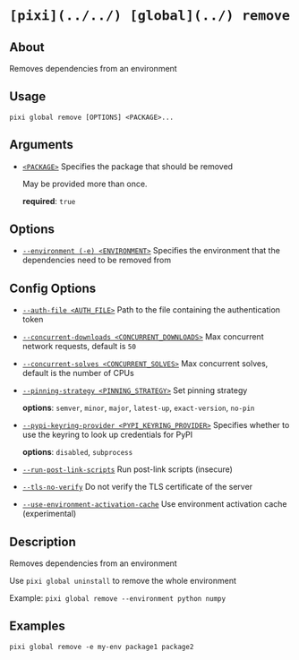 # `[pixi](../../) [global](../) remove`

## About

Removes dependencies from an environment

## Usage

```text
pixi global remove [OPTIONS] <PACKAGE>...

```

## Arguments

- [`<PACKAGE>`](#arg-%3CPACKAGE%3E) Specifies the package that should be removed

  May be provided more than once.

  **required**: `true`

## Options

- [`--environment (-e) <ENVIRONMENT>`](#arg---environment) Specifies the environment that the dependencies need to be removed from

## Config Options

- [`--auth-file <AUTH_FILE>`](#arg---auth-file) Path to the file containing the authentication token

- [`--concurrent-downloads <CONCURRENT_DOWNLOADS>`](#arg---concurrent-downloads) Max concurrent network requests, default is `50`

- [`--concurrent-solves <CONCURRENT_SOLVES>`](#arg---concurrent-solves) Max concurrent solves, default is the number of CPUs

- [`--pinning-strategy <PINNING_STRATEGY>`](#arg---pinning-strategy) Set pinning strategy

  **options**: `semver`, `minor`, `major`, `latest-up`, `exact-version`, `no-pin`

- [`--pypi-keyring-provider <PYPI_KEYRING_PROVIDER>`](#arg---pypi-keyring-provider) Specifies whether to use the keyring to look up credentials for PyPI

  **options**: `disabled`, `subprocess`

- [`--run-post-link-scripts`](#arg---run-post-link-scripts) Run post-link scripts (insecure)

- [`--tls-no-verify`](#arg---tls-no-verify) Do not verify the TLS certificate of the server

- [`--use-environment-activation-cache`](#arg---use-environment-activation-cache) Use environment activation cache (experimental)

## Description

Removes dependencies from an environment

Use `pixi global uninstall` to remove the whole environment

Example: `pixi global remove --environment python numpy`

## Examples

```shell
pixi global remove -e my-env package1 package2

```
